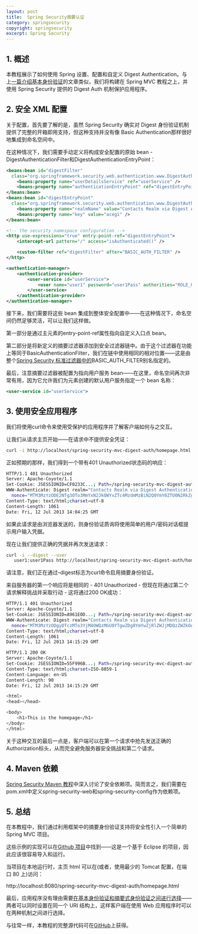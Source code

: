 ```yaml
---
layout: post
title:  Spring Security摘要认证
category: springsecurity
copyright: springsecurity
excerpt: Spring Security
---
```


## 1. 概述

本教程展示了如何使用 Spring 设置、配置和自定义 Digest Authentication。与上[一篇介绍基本身份验证](https://www.baeldung.com/spring-security-basic-authentication)的文章类似，我们将构建在 Spring MVC 教程之上，并使用 Spring Security 提供的 Digest Auth 机制保护应用程序。

## 2. 安全 XML 配置

关于配置，首先要了解的是，虽然 Spring Security 确实对 Digest 身份验证机制提供了完整的开箱即用支持，但这种支持并没有像 Basic Authentication那样很好地集成到命名空间中。

在这种情况下，我们需要手动定义将构成安全配置的原始 bean - DigestAuthenticationFilter和DigestAuthenticationEntryPoint：

```xml
<beans:bean id="digestFilter" 
  class="org.springframework.security.web.authentication.www.DigestAuthenticationFilter">
    <beans:property name="userDetailsService" ref="userService" />
    <beans:property name="authenticationEntryPoint" ref="digestEntryPoint" />
</beans:bean>
<beans:bean id="digestEntryPoint" 
  class="org.springframework.security.web.authentication.www.DigestAuthenticationEntryPoint">
    <beans:property name="realmName" value="Contacts Realm via Digest Authentication" />
    <beans:property name="key" value="acegi" />
</beans:bean>

<!-- the security namespace configuration -->
<http use-expressions="true" entry-point-ref="digestEntryPoint">
    <intercept-url pattern="/" access="isAuthenticated()" />

    <custom-filter ref="digestFilter" after="BASIC_AUTH_FILTER" />
</http>

<authentication-manager>
    <authentication-provider>
        <user-service id="userService">
            <user name="user1" password="user1Pass" authorities="ROLE_USER" />
        </user-service>
    </authentication-provider>
</authentication-manager>
```

接下来，我们需要将这些 bean 集成到整体安全配置中——在这种情况下，命名空间仍然足够灵活，可以让我们这样做。

第一部分是通过主<http>元素的entry-point-ref属性指向自定义入口点 bean。

第二部分是将新定义的摘要过滤器添加到安全过滤器链中。由于这个过滤器在功能上等同于BasicAuthenticationFilter，我们在链中使用相同的相对位置——这是由整个[Spring Security 标准过滤器中的](http://static.springsource.org/spring-security/site/docs/3.1.x/reference/ns-config.html#ns-custom-filters)BASIC_AUTH_FILTER别名指定的。

最后，注意摘要过滤器被配置为指向用户服务 bean——在这里，命名空间再次非常有用，因为它允许我们为<user-service>元素创建的默认用户服务指定一个 bean 名称：

```xml
<user-service id="userService">
```

## 3. 使用安全应用程序

我们将使用curl命令来使用受保护的应用程序并了解客户端如何与之交互。

让我们从请求主页开始——在请求中不提供安全凭证：

```bash
curl -i http://localhost/spring-security-mvc-digest-auth/homepage.html
```

正如预期的那样，我们得到一个带有401 Unauthorized状态码的响应：

```bash
HTTP/1.1 401 Unauthorized
Server: Apache-Coyote/1.1
Set-Cookie: JSESSIONID=CF0233C...; Path=/spring-security-mvc-digest-auth/; HttpOnly
WWW-Authenticate: Digest realm="Contacts Realm via Digest Authentication", qop="auth", 
  nonce="MTM3MzYzODE2NTg3OTo3MmYxN2JkOWYxZTc4MzdmMzBiN2Q0YmY0ZTU0N2RkZg=="
Content-Type: text/html;charset=utf-8
Content-Length: 1061
Date: Fri, 12 Jul 2013 14:04:25 GMT
```

如果此请求是由浏览器发送的，则身份验证质询将使用简单的用户/密码对话框提示用户输入凭据。

现在让我们提供正确的凭据并再次发送请求：

```bash
curl -i --digest --user 
   user1:user1Pass http://localhost/spring-security-mvc-digest-auth/homepage.html
```

请注意，我们正在通过–digest标志为curl命令启用摘要身份验证。

来自服务器的第一个响应将是相同的 - 401 Unauthorized - 但现在将通过第二个请求解释挑战并采取行动 - 这将通过200 OK成功：

```bash
HTTP/1.1 401 Unauthorized
Server: Apache-Coyote/1.1
Set-Cookie: JSESSIONID=A961E0D...; Path=/spring-security-mvc-digest-auth/; HttpOnly
WWW-Authenticate: Digest realm="Contacts Realm via Digest Authentication", qop="auth", 
  nonce="MTM3MzYzODgyOTczMTo3YjM4OWQzMGU0YTgwZDg0YmYwZjRlZWJjMDQzZWZkOA=="
Content-Type: text/html;charset=utf-8
Content-Length: 1061
Date: Fri, 12 Jul 2013 14:15:29 GMT

HTTP/1.1 200 OK
Server: Apache-Coyote/1.1
Set-Cookie: JSESSIONID=55F996B...; Path=/spring-security-mvc-digest-auth/; HttpOnly
Content-Type: text/html;charset=ISO-8859-1
Content-Language: en-US
Content-Length: 90
Date: Fri, 12 Jul 2013 14:15:29 GMT

<html>
<head></head>

<body>
	<h1>This is the homepage</h1>
</body>
</html>
```

关于这种交互的最后一点是，客户端可以在第一个请求中抢先发送正确的Authorization标头，从而完全避免服务器安全挑战和第二个请求。

## 4. Maven 依赖

[Spring Security Maven 教程](https://www.baeldung.com/spring-security-with-maven)中深入讨论了安全依赖项。简而言之，我们需要在pom.xml中定义spring-security-web和spring-security-config作为依赖项。

## 5. 总结

在本教程中，我们通过利用框架中的摘要身份验证支持将安全性引入一个简单的 Spring MVC 项目。

这些示例的实现可以在[Github 项目](https://github.com/eugenp/tutorials/tree/master/spring-security-modules/spring-security-web-digest-auth)中找到——这是一个基于 Eclipse 的项目，因此应该很容易导入和运行。

当项目在本地运行时，主页 html 可以在(或者，使用最少的 Tomcat 配置，在端口 80 上)访问：

http://localhost:8080/spring-security-mvc-digest-auth/homepage.html

最后，应用程序没有理由需要[在基本身份验证和摘要式身份验证之间进行选择](https://www.baeldung.com/basic-and-digest-authentication-for-a-rest-api-with-spring-security)——两者可以同时设置在同一个 URI 结构上，这样客户端在使用 Web 应用程序时可以在两种机制之间进行选择。

与往常一样，本教程的完整源代码可在[GitHub](https://github.com/tuyucheng7/taketoday-tutorial4j/tree/master/spring-security-modules)上获得。